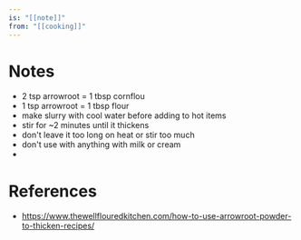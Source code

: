 ```yaml
---
is: "[[note]]"
from: "[[cooking]]"
---
```


# Notes
- 2 tsp arrowroot = 1 tbsp cornflou
- 1 tsp arrowroot = 1 tbsp flour
- make slurry with cool water before adding to hot items
- stir for ~2 minutes until it thickens
- don't leave it too long on heat or stir too much
- don't use with anything with milk or cream
- 

# References
- https://www.thewellflouredkitchen.com/how-to-use-arrowroot-powder-to-thicken-recipes/